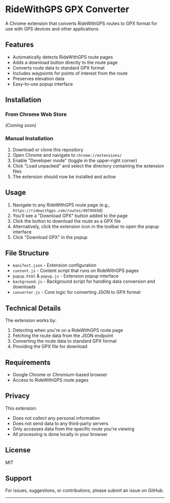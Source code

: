 # RideWithGPS GPX Converter

A Chrome extension that converts RideWithGPS routes to GPX format for use with GPS devices and other applications.

## Features

- Automatically detects RideWithGPS route pages
- Adds a download button directly to the route page
- Converts route data to standard GPX format
- Includes waypoints for points of interest from the route
- Preserves elevation data
- Easy-to-use popup interface

## Installation

### From Chrome Web Store

*(Coming soon)*

### Manual Installation

1. Download or clone this repository
2. Open Chrome and navigate to `chrome://extensions/`
3. Enable "Developer mode" (toggle in the upper-right corner)
4. Click "Load unpacked" and select the directory containing the extension files
5. The extension should now be installed and active

## Usage

1. Navigate to any RideWithGPS route page (e.g., `https://ridewithgps.com/routes/49795658`)
2. You'll see a "Download GPX" button added to the page
3. Click the button to download the route as a GPX file
4. Alternatively, click the extension icon in the toolbar to open the popup interface
5. Click "Download GPX" in the popup

## File Structure

- `manifest.json` - Extension configuration
- `content.js` - Content script that runs on RideWithGPS pages
- `popup.html` & `popup.js` - Extension popup interface
- `background.js` - Background script for handling data conversion and downloads
- `converter.js` - Core logic for converting JSON to GPX format

## Technical Details

The extension works by:
1. Detecting when you're on a RideWithGPS route page
2. Fetching the route data from the JSON endpoint
3. Converting the route data to standard GPX format
4. Providing the GPX file for download

## Requirements

- Google Chrome or Chromium-based browser
- Access to RideWithGPS route pages

## Privacy

This extension:
- Does not collect any personal information
- Does not send data to any third-party servers
- Only accesses data from the specific route you're viewing
- All processing is done locally in your browser

## License

MIT

## Support

For issues, suggestions, or contributions, please submit an issue on GitHub.

---